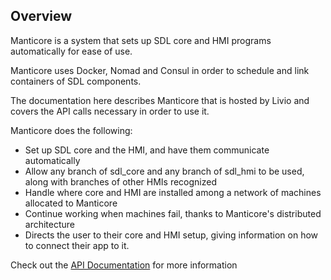 ## Overview

Manticore is a system that sets up SDL core and HMI programs automatically for ease of use.

Manticore uses Docker, Nomad and Consul in order to schedule and link containers of SDL components.

The documentation here describes Manticore that is hosted by Livio and covers the API calls necessary in order to use it.

Manticore does the following:

   * Set up SDL core and the HMI, and have them communicate automatically
   * Allow any branch of sdl_core and any branch of sdl_hmi to be used, along with branches of other HMIs recognized
   * Handle where core and HMI are installed among a network of machines allocated to Manticore
   * Continue working when machines fail, thanks to Manticore's distributed architecture
   * Directs the user to their core and HMI setup, giving information on how to connect their app to it.

Check out the [API Documentation](../API) for more information